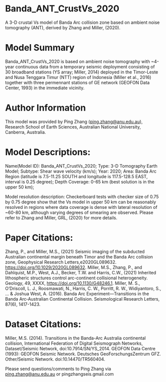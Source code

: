 # Banda_ANT_CrustVs_2020
A 3-D crustal Vs model of Banda Arc collision zone based on ambient noise tomography (ANT), derived by Zhang and Miller, (2020).

# Model Summary
Banda_ANT_CrustVs_2020 is based on ambient noise tomography with ~4-year continuous data from a temporary seismic deployment consisting of 30 broadband stations (YS array; Miller, 2014) deployed in the Timor-Leste and Nusa Tenggara Timur (NTT) region of Indonesia (Miller et al., 2016) together with three permennant stations of GE network (GEOFON Data Center, 1993) in the immediate vicinity. 

# Author Information
This model was provided by Ping Zhang (ping.zhang@anu.edu.au), Research School of Earth Sciences, Australian National University, Canberra, Australia. 

# Model Descriptions:
Name(Model ID): Banda_ANT_CrustVs_2020;
Type: 3-D Tomography Earth Model;
Subtype: Shear wave velocity (km/s);
Year: 2020;
Area: Banda Arc Region (latitude is 7.5-11.25 SOUTH and longitude is 117.5-128.5 EAST, interval is 0.25 degree);
Depth Coverage: 0-65 km (best solution is in the upper 50 km);

Model resolution description: Checkerboard tests with checker size of 0.75 by 0.75 degree show that the Vs model in upper 50 km can be reasonably resolved in regions where data coverage is dense with lateral resolution of ~60-80 km, although varying degrees of smearing are observed. Please refer to Zhang and Miller, GRL, (2020) for more details.

# Paper Citations: 
Zhang, P., and Miller, M.S., (2021) Seismic imaging of the subducted Australian continental margin beneath Timor and the Banda Arc collision zone, Geophysical Research Letters,e2020GL089632. https://doi.org/10.1029/2020GL089632. 
Miller, M.S., Zhang, P., and Dahlquist, M.P., West, A.J., Becker, T.W. and Harris, C.W., (2021) Inherited lithospheric structures control arc-continent collisional heterogeneity. Geology, 49, XXXX, https://doi.org/10.1130/G48246.1.
Miller, M. S., O’Driscoll, L. J., Roosmawati, N., Harris, C. W., Porritt, R. W., Widiyantoro, S., ... & Joshua West, A. (2016). Banda Arc Experiment—Transitions in the Banda Arc‐Australian Continental Collision. Seismological Research Letters, 87(6), 1417-1423.
# Dataset Citations:
Miller, M.S. (2014). Transitions in the Banda-Arc Australia continental collision, International Federation of Digital Seismograph Networks, Dataset/Seismic Network, doi:10.7914/SN/YS_2014.
GEOFON Data Centre (1993): GEOFON Seismic Network. Deutsches GeoForschungsZentrum GFZ. Other/Seismic Network. doi:10.14470/TR560404.

Please send questions/comments to Ping Zhang via ping.zhang@anu.edu.au or pingzhangseis.gmail.com
